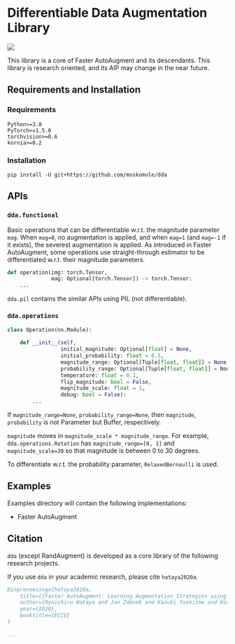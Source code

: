 # Differentiable Data Augmentation Library

![](https://github.com/moskomule/dda/workflows/pytest/badge.svg)

This library is a core of Faster AutoAugment and its descendants. This library is research oriented, and its AIP may change in the near future.

## Requirements and Installation

### Requirements

```
Python>=3.8
PyTorch>=1.5.0
torchvision>=0.6
kornia>=0.2
```

### Installation

```
pip install -U git+https://github.com/moskomule/dda
```

## APIs

### `dda.functional`

Basic operations that can be differentiable w.r.t. the magnitude parameter `mag`. When `mag=0`, no augmentation is applied, and when `mag=1` (and `mag=-1` if it exists), the severest augmentation is applied. As introduced in Faster AutoAugment, some operations use straight-through estimator to be differentiated w.r.t. their magnitude parameters.

```python
def operation(img: torch.Tensor,
              mag: Optional[torch.Tensor]) -> torch.Tensor:
    ...
```

`dda.pil` contains the similar APIs using PIL (not differentiable).


### `dda.operations`

```python
class Operation(nn.Module):
   
    def __init__(self,
                 initial_magnitude: Optional[float] = None,
                 initial_probability: float = 0.5,
                 magnitude_range: Optional[Tuple[float, float]] = None,
                 probability_range: Optional[Tuple[float, float]] = None,
                 temperature: float = 0.1,
                 flip_magnitude: bool = False,
                 magnitude_scale: float = 1,
                 debug: bool = False):
        ...
```

If `magnitude_range=None`, `probability_range=None`, then `magnitude`, `probability` is not Parameter but Buffer, respectively.

`magnitude` moves in `magnitude_scale * magnitude_range`. 
For example, `dda.operations.Rotation` has `magnitude_range=[0, 1]` and `magnitude_scale=30` so that magnitude is between 0 to 30 degrees. 

To differentiate w.r.t. the probability parameter, `RelaxedBernoulli` is used.

## Examples

Examples directory will contain the following implementations:

- Faster AutoAugment

## Citation

`dda` (except RandAugment) is developed as a core library of the following research projects. 

If you use `dda` in your academic research, please cite `hataya2020a`.

```bibtex
@inproceesings{hataya2020a,
    title={{Faster AutoAugment: Learning Augmentation Strategies using Backpropagation}},
    author={Ryuichiro Hataya and Jan Zdenek and Kazuki Yoshizoe and Hideki Nakayama},
    year={2020},
    booktitle={ECCV}
}

...
```